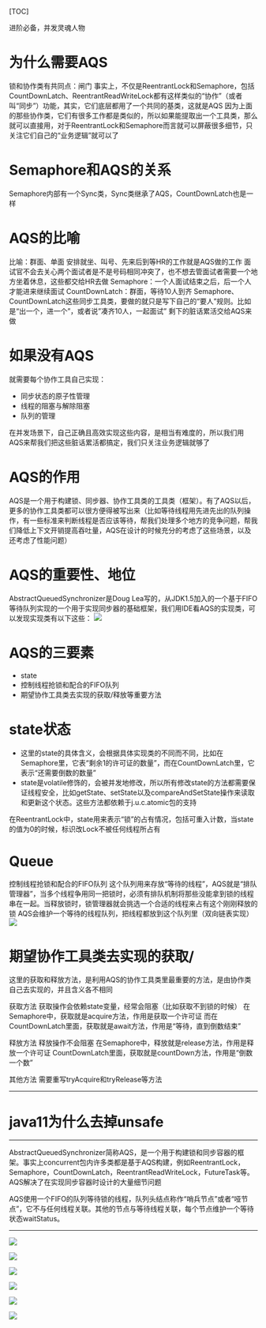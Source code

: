 [TOC]

进阶必备，并发灵魂人物

# 为什么需要AQS
锁和协作类有共同点：闸门
事实上，不仅是ReentrantLock和Semaphore，包括CountDownLatch、ReentrantReadWriteLock都有这样类似的“协作”（或者叫“同步”）功能，其实，它们底层都用了一个共同的基类，这就是AQS
因为上面的那些协作类，它们有很多工作都是类似的，所以如果能提取出一个工具类，那么就可以直接用，对于ReentrantLock和Semaphore而言就可以屏蔽很多细节，只关注它们自己的“业务逻辑”就可以了

# Semaphore和AQS的关系
Semaphore内部有一个Sync类，Sync类继承了AQS，CountDownLatch也是一样

# AQS的比喻
比喻：群面、单面
安排就坐、叫号、先来后到等HR的工作就是AQS做的工作
面试官不会去关心两个面试者是不是号码相同冲突了，也不想去管面试者需要一个地方坐着休息，这些都交给HR去做
Semaphore：一个人面试结束之后，后一个人才能进来继续面试
CountDownLatch：群面，等待10人到齐
Semaphore、CountDownLatch这些同步工具类，要做的就只是写下自己的“要人”规则。比如是“出一个，进一个”，或者说”凑齐10人，一起面试”
剩下的脏话累活交给AQS来做

# 如果没有AQS
就需要每个协作工具自己实现：
+ 同步状态的原子性管理
+ 线程的阻塞与解除阻塞
+ 队列的管理

在并发场景下，自己正确且高效实现这些内容，是相当有难度的，所以我们用AQS来帮我们把这些脏话累活都搞定，我们只关注业务逻辑就够了

# AQS的作用
AQS是一个用于构建锁、同步器、协作工具类的工具类（框架）。有了AQS以后，更多的协作工具类都可以很方便得被写出来（比如等待线程用先进先出的队列操作，有一些标准来判断线程是否应该等待，帮我们处理多个地方的竞争问题，帮我们降低上下文开销提高吞吐量，AQS在设计的时候充分的考虑了这些场景，以及还考虑了性能问题）

# AQS的重要性、地位
AbstractQueuedSynchronizer是Doug Lea写的，从JDK1.5加入的一个基于FIFO等待队列实现的一个用于实现同步器的基础框架，我们用IDE看AQS的实现类，可以发现实现类有以下这些：
![](https://raw.githubusercontent.com/1990frog/imagebed/default/1610693557_20200203050527860_440403140.png)

# AQS的三要素
+ state
+ 控制线程抢锁和配合的FIFO队列
+ 期望协作工具类去实现的获取/释放等重要方法

# state状态
+ 这里的state的具体含义，会根据具体实现类的不同而不同，比如在Semaphore里，它表“剩余1的许可证的数量”，而在CountDownLatch里，它表示“还需要倒数的数量”
+ state是volatile修饰的，会被并发地修改，所以所有修改state的方法都需要保证线程安全，比如getState、setState以及compareAndSetState操作来读取和更新这个状态。这些方法都依赖于j.u.c.atomic包的支持

在ReentrantLock中，state用来表示“锁”的占有情况，包括可重入计数，当state的值为0的时候，标识改Lock不被任何线程所占有

# Queue
控制线程抢锁和配合的FIFO队列
这个队列用来存放“等待的线程”，AQS就是“排队管理器”，当多个线程争用同一把锁时，必须有排队机制将那些没能拿到锁的线程串在一起。当释放锁时，锁管理器就会挑选一个合适的线程来占有这个刚刚释放的锁
AQS会维护一个等待的线程队列，把线程都放到这个队列里（双向链表实现）
![](https://raw.githubusercontent.com/1990frog/imagebed/default/1610693559_20200203051740812_1628088130.png)

# 期望协作工具类去实现的获取/
这里的获取和释放方法，是利用AQS的协作工具类里最重要的方法，是由协作类自己去实现的，并且含义各不相同

获取方法
获取操作会依赖state变量，经常会阻塞（比如获取不到锁的时候）
在Semaphore中，获取就是acquire方法，作用是获取一个许可证
而在CountDownLatch里面，获取就是await方法，作用是“等待，直到倒数结束”

释放方法
释放操作不会阻塞
在Semaphore中，释放就是release方法，作用是释放一个许可证
CountDownLatch里面，获取就是countDown方法，作用是“倒数一个数”

其他方法
需要重写tryAcquire和tryRelease等方法




---
# java11为什么去掉unsafe
---

AbstractQueuedSynchronizer简称AQS，是一个用于构建锁和同步容器的框架。事实上concurrent包内许多类都是基于AQS构建，例如ReentrantLock，Semaphore，CountDownLatch，ReentrantReadWriteLock，FutureTask等。AQS解决了在实现同步容器时设计的大量细节问题

AQS使用一个FIFO的队列等待锁的线程，队列头结点称作“哨兵节点”或者“哑节点”，它不与任何线程关联。其他的节点与等待线程关联，每个节点维护一个等待状态waitStatus。

---

![](https://raw.githubusercontent.com/1990frog/imagebed/default/1610693559_20200424101725632_1526774809.png)

![](https://raw.githubusercontent.com/1990frog/imagebed/default/1610693560_20200424102411744_1671773247.png)

![](https://raw.githubusercontent.com/1990frog/imagebed/default/1610693561_20200424102515080_397295155.png)

![](https://raw.githubusercontent.com/1990frog/imagebed/default/1610693562_20200424103231580_1242172369.png)

![](https://raw.githubusercontent.com/1990frog/imagebed/default/1610693563_20200424103744113_790553162.png)

![](https://raw.githubusercontent.com/1990frog/imagebed/default/1610693563_20200424103853401_1366571782.png)